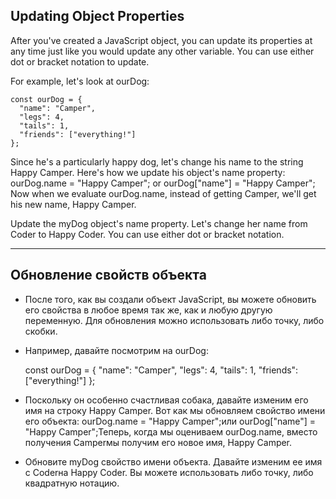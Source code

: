 ## Updating Object Properties

After you've created a JavaScript object, you can update its properties at any time just like you would update any other variable. You can use either dot or bracket notation to update.

For example, let's look at ourDog:

    const ourDog = {
      "name": "Camper",
      "legs": 4,
      "tails": 1,
      "friends": ["everything!"]
    };

Since he's a particularly happy dog, let's change his name to the string Happy Camper. Here's how we update his object's name property: ourDog.name = "Happy Camper"; or ourDog["name"] = "Happy Camper"; Now when we evaluate ourDog.name, instead of getting Camper, we'll get his new name, Happy Camper.


Update the myDog object's name property. Let's change her name from Coder to Happy Coder. You can use either dot or bracket notation.

<hr>


## Обновление свойств объекта

- После того, как вы создали объект JavaScript, вы можете обновить его свойства в любое время так же, как и любую другую переменную. Для обновления можно использовать либо точку, либо скобки.

- Например, давайте посмотрим на ourDog:

    const ourDog = {
      "name": "Camper",
      "legs": 4,
      "tails": 1,
      "friends": ["everything!"]
    };

- Поскольку он особенно счастливая собака, давайте изменим его имя на строку Happy Camper. Вот как мы обновляем свойство имени его объекта: ourDog.name = "Happy Camper";или ourDog["name"] = "Happy Camper";Теперь, когда мы оцениваем ourDog.name, вместо получения Camperмы получим его новое имя, Happy Camper.

- Обновите myDog свойство имени объекта. Давайте изменим ее имя с Coderна Happy Coder. Вы можете использовать либо точку, либо квадратную нотацию.
